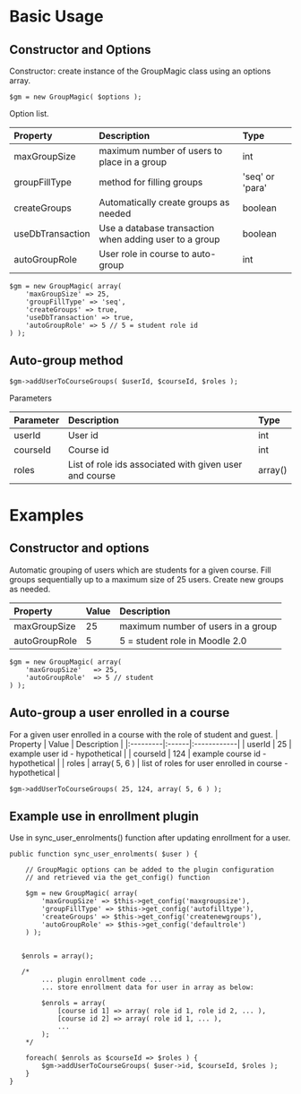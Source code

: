# Basic Usage #

## Constructor and Options ##

Constructor: create instance of the GroupMagic class using an options array.

```
$gm = new GroupMagic( $options );
```

Option list.

| Property | Description | Type |
|:---------|:------------|:-----|
| maxGroupSize | maximum number of users to place in a group | int  |
| groupFillType  | method for filling groups | 'seq' or 'para' |
| createGroups | Automatically create groups as needed | boolean |
| useDbTransaction | Use a database transaction when adding user to a group | boolean |
| autoGroupRole | User role in course to auto-group | int  |

```
$gm = new GroupMagic( array(
    'maxGroupSize' => 25,
    'groupFillType' => 'seq',
    'createGroups' => true,
    'useDbTransaction' => true,
    'autoGroupRole' => 5 // 5 = student role id
) );
```

## Auto-group method ##

```
$gm->addUserToCourseGroups( $userId, $courseId, $roles );
```

Parameters

| Parameter | Description | Type |
|:----------|:------------|:-----|
| userId    | User id     | int  |
| courseId  | Course id   | int  |
| roles     | List of role ids associated with given user and course | array() |

# Examples #

## Constructor and options ##

Automatic grouping of users which are students for a given course.
Fill groups sequentially up to a maximum size of 25 users.
Create new groups as needed.

| Property | Value | Description |
|:---------|:------|:------------|
| maxGroupSize | 25    | maximum number of users in a group |
| autoGroupRole | 5     | 5 = student role in Moodle 2.0 |

```
$gm = new GroupMagic( array(
    'maxGroupSize'   => 25,
    'autoGroupRole'  => 5 // student
) );		
```

## Auto-group a user enrolled in a course ##

For a given user enrolled in a course with the role of student and guest.
| Property | Value | Description |
|:---------|:------|:------------|
| userId   | 25    | example user id - hypothetical |
| courseId | 124   | example course id - hypothetical |
| roles    | array( 5, 6 ) | list of roles for user enrolled in course - hypothetical |

```
$gm->addUserToCourseGroups( 25, 124, array( 5, 6 ) );
```

## Example use in enrollment plugin ##

Use in sync\_user\_enrolments() function after updating enrollment for a user.

```
public function sync_user_enrolments( $user ) {

    // GroupMagic options can be added to the plugin configuration
    // and retrieved via the get_config() function

    $gm = new GroupMagic( array(
        'maxGroupSize' => $this->get_config('maxgroupsize'), 
        'groupFillType' => $this->get_config('autofilltype'), 
        'createGroups' => $this->get_config('createnewgroups'), 
        'autoGroupRole' => $this->get_config('defaultrole') 
    ) );


   $enrols = array();

   /* 
        ... plugin enrollment code ...
        ... store enrollment data for user in array as below:

        $enrols = array( 
            [course id 1] => array( role id 1, role id 2, ... ),
            [course id 2] => array( role id 1, ... ),
            ...
        );
    */

    foreach( $enrols as $courseId => $roles ) {
        $gm->addUserToCourseGroups( $user->id, $courseId, $roles );
    }
}
```